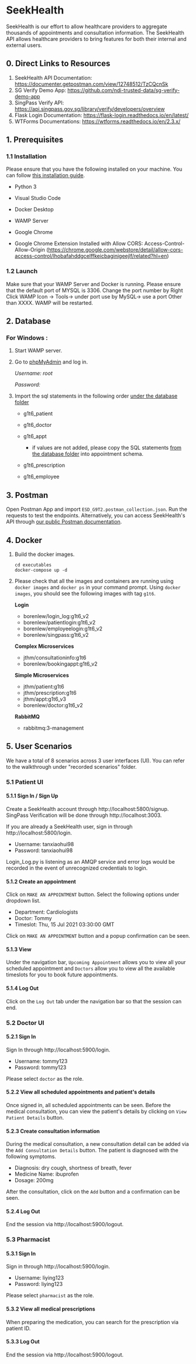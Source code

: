 # SeekHealth

SeekHealth is our effort to allow healthcare providers to aggregate thousands of appointments and consultation information. The SeekHealth API allows healthcare providers to bring features for both their internal and external users.

  

## 0. Direct Links to Resources

1. SeekHealth API Documentation: https://documenter.getpostman.com/view/12748512/TzCQcnSk
2. SG Verify Demo App: https://github.com/ndi-trusted-data/sg-verify-demo-app
3. SingPass Verify API: https://api.singpass.gov.sg/library/verify/developers/overview
4. Flask Login Documentation: https://flask-login.readthedocs.io/en/latest/ 
5. WTForms Documentations: https://wtforms.readthedocs.io/en/2.3.x/

## 1. Prerequisites

### 1.1 Installation

Please ensure that you have the following installed on your machine. You can follow [this installation guide](https://docs.google.com/document/d/1hSqhVbgbclf-eOvBx5BQhaTJHxbUSUN4wZTrLNUMyUk/edit#heading=h.3l1qt71ezfd0).

* Python 3

* Visual Studio Code

* Docker Desktop

* WAMP Server

* Google Chrome

* Google Chrome Extension Installed with Allow CORS: Access-Control-Allow-Origin 
 (https://chrome.google.com/webstore/detail/allow-cors-access-control/lhobafahddgcelffkeicbaginigeejlf/related?hl=en)

### 1.2 Launch

Make sure that your WAMP Server and Docker is running.
Please ensure that the default port of MYSQL is 3306. Change the port number by Right Click WAMP Icon -> Tools-> under port use by MySQL-> use a port Other than XXXX. WAMP will be restarted.
  

## 2. Database

### For Windows :

1. Start WAMP server.

2. Go to [phpMyAdmin](http://localhost/phpmyadmin/index.php) and log in.

	_Username: root_

	_Password:_

  

3. Import the sql statements in the following order [under the database folder](./tree/main/Database)

	- g1t6_patient

	- g1t6_doctor

	- g1t6_appt

		- if values are not added, please copy the SQL statements [from the database folder](./tree/main/Database/appt.sql) into appointment schema.

	- g1t6_prescription

	- g1t6_employee


## 3. Postman

Open Postman App and import `ESD_G9T2.postman_collection.json`. Run the requests to test the endpoints. Alternatively, you can access SeekHealth's API through [our public Postman documentation](https://documenter.getpostman.com/view/12748512/TzCQcnSk).

## 4. Docker

1. Build the docker images.

	```
	cd executables
	docker-compose up -d
	```

2. Please check that all the images and containers are running using `docker images` and `docker ps` in your command prompt. Using `docker images`, you should see the following images with tag `g1t6`. 

	**Login** 
	* borenlew/login_log:g1t6_v2
	* borenlew/patientlogin:g1t6_v2
	* borenlew/employeelogin:g1t6_v2
    * borenlew/singpass:g1t6_v2

	**Complex Microservices**
	* jthm/consultationinfo:g1t6
	* borenlew/bookingappt:g1t6_v2

	**Simple Microservices**
	* jthm/patient:g1t6
	* jthm/prescription:g1t6
	* jthm/appt:g1t6_v3
	* borenlew/doctor:g1t6_v2

	**RabbitMQ**
	* rabbitmq:3-management
  


## 5. User Scenarios
We have a total of 8 scenarios across 3 user interfaces (UI). You can refer to the walkthrough under "recorded scenarios" folder.

### 5.1 Patient UI
#### 5.1.1 Sign In / Sign Up
Create a SeekHealth account through http://localhost:5800/signup. SingPass Verification will be done through http://localhost:3003. 

If you are already a SeekHealth user, sign in through http://localhost:5800/login. 
* Username: tanxiaohui98
* Password: tanxiaohui98

Login_Log.py is listening as an AMQP service and error logs would be recorded in the event of unrecognized credentials to login.

#### 5.1.2 Create an appointment 
Click on `MAKE AN APPOINTMENT` button.
Select the following options under dropdown list.
* Department: Cardiologists
*  Doctor: Tommy
* Timeslot: Thu, 15 Jul 2021 03:30:00 GMT

Click on `MAKE AN APPOINTMENT` button and a popup confirmation can be seen.

#### 5.1.3 View  
Under the navigation bar, `Upcoming Appointment` allows you to view all your scheduled appointment and `Doctors` allow you to view all the available timeslots for you to book future appointments.

#### 5.1.4 Log Out
Click on the `Log Out` tab under the navigation bar so that the session can end.

### 5.2 Doctor UI
#### 5.2.1 Sign In 
Sign In through http://localhost:5900/login.
* Username: tommy123
* Password: tommy123

Please select `doctor` as the role. 

#### 5.2.2 View all scheduled appointments and patient's details
Once signed in, all scheduled appointments can be seen. 
Before the medical consultation, you can view the patient's details by clicking on `View Patient Details` button. 

#### 5.2.3 Create consultation information
During the medical consultation, a new consultation detail can be added via the `Add Consultation Details` button. The patient is diagnosed with the following symptoms.
* Diagnosis: dry cough, shortness of breath, fever
* Medicine Name: ibuprofen
* Dosage: 200mg

After the consultation, click on the `Add` button and a confirmation can be seen.

#### 5.2.4 Log Out
End the session via http://localhost:5900/logout.
	
### 5.3 Pharmacist
#### 5.3.1 Sign In 
Sign in through http://localhost:5900/login.
* Username: liying123
* Password: liying123

 Please select `pharmacist` as the role. 

#### 5.3.2 View all medical prescriptions
When preparing the medication, you can search for the prescription via patient ID. 

#### 5.3.3 Log Out
End the session via http://localhost:5900/logout.
